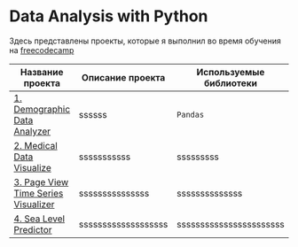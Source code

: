# **Data Analysis with Python**
Здесь представлены проекты, которые я выполнил во время обучения на [freecodecamp](https://www.freecodecamp.org/learn/data-analysis-with-python/)


| **Название проекта** | **Описание проекта** | **Используемые библиотеки** |
| -------------------- | ---------------------- |----------------------------|
| [1. Demographic Data Analyzer](https://github.com/Lisittsa2050/fcc_Data_Analysis_with_Python/blob/main/1.Demographic_Data_Analyzer_fcc/Demographic%20Data%20Analyzer.ipynb)|ssssss|`Pandas`|
| [2. Medical Data Visualize ](https://github.com/Lisittsa2050)|sssssssssss|sssssssss|
| [3. Page View Time Series Visualizer](https://github.com/Lisittsa2050)|sssssssssssssss|ssssssssssssss|
| [4. Sea Level Predictor](https://github.com/Lisittsa2050)|sssssssssssssssssss|sssssssssssssssssssssss|
